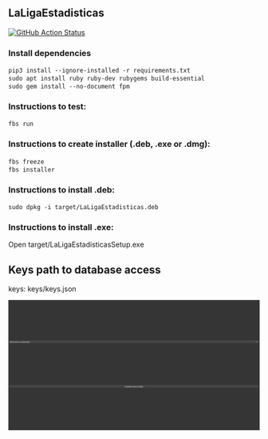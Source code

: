 ## LaLigaEstadisticas

[![GitHub Action 
Status](https://github.com/alvaro0308/LaLigaEstadisticas/actions/workflows/workflow.yaml/badge.svg)](https://github.com/alvaro0308/)

### Install dependencies
```
pip3 install --ignore-installed -r requirements.txt 
sudo apt install ruby ruby-dev rubygems build-essential
sudo gem install --no-document fpm
```

### Instructions to test:
```
fbs run
```

### Instructions to create installer (.deb, .exe or .dmg):
```
fbs freeze
fbs installer
```

### Instructions to install .deb:
```
sudo dpkg -i target/LaLigaEstadisticas.deb
```

### Instructions to install .exe:

Open target/LaLigaEstadisticasSetup.exe


## Keys path to database access

keys: keys/keys.json

![](https://github.com/alvaro0308/LaLigaEstadisticas/blob/master/src/main/resources/gif.gif)